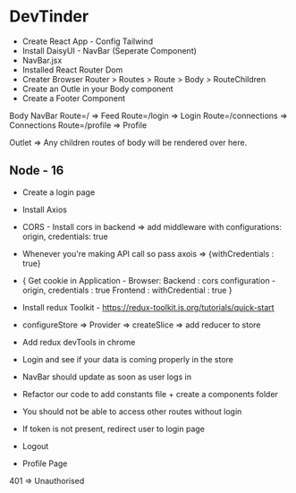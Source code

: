 # DevTinder

 - Create React App - Config Tailwind 
 - Install DaisyUI - NavBar (Seperate Component)
 - NavBar.jsx
 - Installed React Router Dom
 - Creater Browser Router > Routes > Route > Body > RouteChildren
 - Create an Outle in your Body component
 - Create a Footer Component

Body
  NavBar
  Route=/ => Feed
  Route=/login => Login
  Route=/connections => Connections
  Route=/profile => Profile
  

Outlet => Any children routes of body will be rendered over here.

**Node - 16**
-------------

 - Create a login page
 - Install Axios
 - CORS - Install cors in backend => add middleware with configurations: origin, credentials: true
 - Whenever you're making API call so pass axois => {withCredentials : true}
 - { Get cookie in Application - Browser:
    Backend  : cors configuration - origin, credentials : true
    Frontend : withCredential : true }
  
 - Install redux Toolkit - https://redux-toolkit.js.org/tutorials/quick-start
 - configureStore => Provider => createSlice => add reducer to store
 - Add redux devTools in chrome
 - Login and see if your data is coming properly in the store
 - NavBar should update as soon as user logs in
 - Refactor our code to add constants file + create a components folder
 - You should not be able to access other routes without login
 - If token is not present, redirect user to login page
 - Logout
 - Profile Page

 401 => Unauthorised